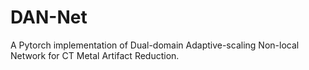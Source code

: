 # DAN-Net
A Pytorch implementation of Dual-domain Adaptive-scaling Non-local Network for CT Metal Artifact Reduction.
